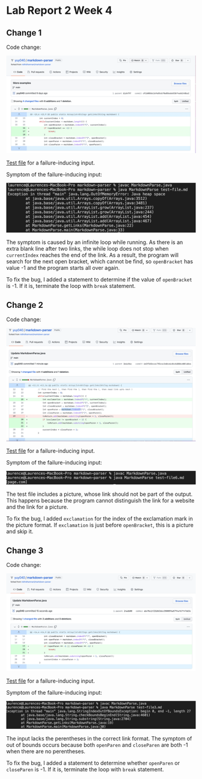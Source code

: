 # Lab Report 2 Week 4
## Change 1
Code change:

![Change1](Change1.png)

[Test file](https://github.com/yuy040/markdown-parser/blob/main/test-file.md) for a failure-inducing input.

Symptom of the failure-inducing input:

![Symptom1](Symptom1.png)

The symptom is caused by an infinite loop while running. As there is an extra blank line after two links, the while loop does not stop when `currentIndex` reaches the end of the link. As a result, the program will search for the next open bracket, which cannot be find, so `openBracket` has value -1 and the program starts all over again.

To fix the bug, I added a statement to determine if the value of `openBracket` is -1. If it is, terminate the loop with `break` statement.

## Change 2
Code change:

![Change2](Change2.png)

[Test file](https://github.com/yuy040/markdown-parser/blob/main/test-file6.md) for a failure-inducing input.

Symptom of the failure-inducing input:

![Symptom2](Symptom2.png)

The test file includes a picture, whose link should not be part of the output. This happens because the program cannot distinguish the link for a website and the link for a picture.

To fix the bug, I added `exclamation` for the index of the exclamation mark in the picture format. If `exclamation` is just before `openBracket`, this is a picture and skip it.

## Change 3
Code change:

![Change3](Change3.png)

[Test file](https://github.com/yuy040/markdown-parser/blob/main/test-file3.md) for a failure-inducing input.

Symptom of the failure-inducing input:

![Symptom3](Symptom3.png)

The input lacks the perentheses in the correct link format. The symptom of out of bounds occurs because both `openParen` and `closeParen` are both -1 when there are no perentheses.

To fix the bug, I added a statement to determine whether `openParen` or `closeParen` is -1. If it is, terminate the loop with `break` statement.